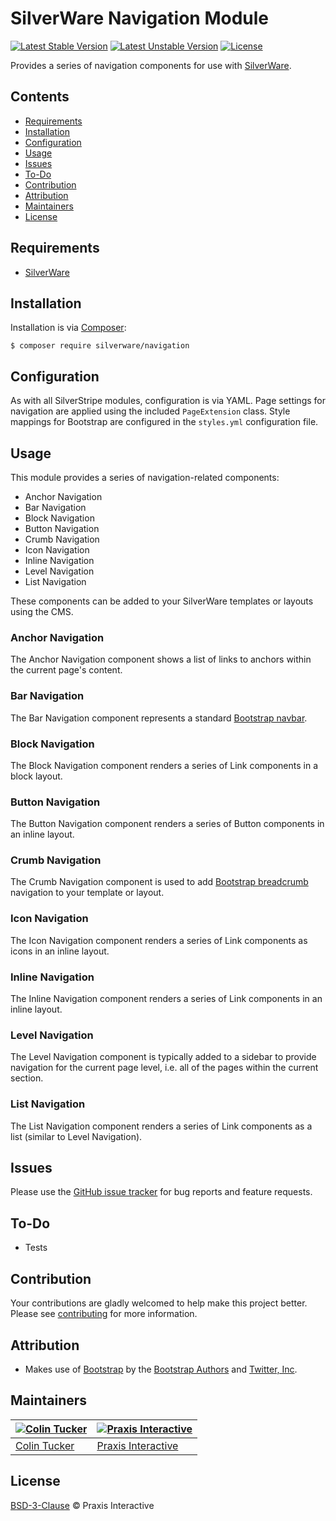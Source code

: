 # SilverWare Navigation Module

[![Latest Stable Version](https://poser.pugx.org/silverware/navigation/v/stable)](https://packagist.org/packages/silverware/navigation)
[![Latest Unstable Version](https://poser.pugx.org/silverware/navigation/v/unstable)](https://packagist.org/packages/silverware/navigation)
[![License](https://poser.pugx.org/silverware/navigation/license)](https://packagist.org/packages/silverware/navigation)

Provides a series of navigation components for use with [SilverWare][silverware].

## Contents

- [Requirements](#requirements)
- [Installation](#installation)
- [Configuration](#configuration)
- [Usage](#usage)
- [Issues](#issues)
- [To-Do](#to-do)
- [Contribution](#contribution)
- [Attribution](#attribution)
- [Maintainers](#maintainers)
- [License](#license)

## Requirements

- [SilverWare][silverware]

## Installation

Installation is via [Composer][composer]:

```
$ composer require silverware/navigation
```

## Configuration

As with all SilverStripe modules, configuration is via YAML. Page settings for navigation are applied
using the included `PageExtension` class. Style mappings for Bootstrap are configured in the `styles.yml`
configuration file.

## Usage

This module provides a series of navigation-related components:

- Anchor Navigation
- Bar Navigation
- Block Navigation
- Button Navigation
- Crumb Navigation
- Icon Navigation
- Inline Navigation
- Level Navigation
- List Navigation

These components can be added to your SilverWare templates or layouts using the CMS.

### Anchor Navigation

The Anchor Navigation component shows a list of links to anchors within the current page's content.

### Bar Navigation

The Bar Navigation component represents a standard [Bootstrap navbar][bootstrap-navbar].

### Block Navigation

The Block Navigation component renders a series of Link components in a block layout.

### Button Navigation

The Button Navigation component renders a series of Button components in an inline layout.

### Crumb Navigation

The Crumb Navigation component is used to add [Bootstrap breadcrumb][bootstrap-breadcrumb]
navigation to your template or layout.

### Icon Navigation

The Icon Navigation component renders a series of Link components as icons in an inline layout.

### Inline Navigation

The Inline Navigation component renders a series of Link components in an inline layout.

### Level Navigation

The Level Navigation component is typically added to a sidebar to provide navigation for
the current page level, i.e. all of the pages within the current section.

### List Navigation

The List Navigation component renders a series of Link components as a list (similar to Level Navigation).

## Issues

Please use the [GitHub issue tracker][issues] for bug reports and feature requests.

## To-Do

- Tests

## Contribution

Your contributions are gladly welcomed to help make this project better.
Please see [contributing](CONTRIBUTING.md) for more information.

## Attribution

- Makes use of [Bootstrap](https://github.com/twbs/bootstrap) by the
  [Bootstrap Authors](https://github.com/twbs/bootstrap/graphs/contributors)
  and [Twitter, Inc](https://twitter.com).

## Maintainers

[![Colin Tucker](https://avatars3.githubusercontent.com/u/1853705?s=144)](https://github.com/colintucker) | [![Praxis Interactive](https://avatars2.githubusercontent.com/u/1782612?s=144)](https://www.praxis.net.au)
---|---
[Colin Tucker](https://github.com/colintucker) | [Praxis Interactive](https://www.praxis.net.au)

## License

[BSD-3-Clause](LICENSE.md) &copy; Praxis Interactive

[silverware]: https://github.com/praxisnetau/silverware
[composer]: https://getcomposer.org
[bootstrap-navbar]: https://v4-alpha.getbootstrap.com/components/navbar
[bootstrap-breadcrumb]: https://v4-alpha.getbootstrap.com/components/breadcrumb
[issues]: https://github.com/praxisnetau/silverware-navigation/issues
